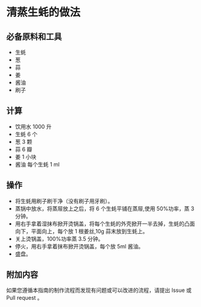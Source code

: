 # 清蒸生蚝的做法

## 必备原料和工具

* 生蚝
* 葱
* 蒜
* 姜
* 酱油
* 刷子

## 计算

* 饮用水 1000 升
* 生蚝 6 个
* 葱 3 颗
* 蒜 6 瓣
* 姜 1 小块
* 酱油 每个生蚝 1 ml

## 操作

* 将生蚝用刷子刷干净（没有刷子用牙刷）。
* 蒸锅中放水，将蒸屉放上之后，将 6 个生蚝平铺在蒸屉,使用 50%功率，蒸 3 分钟。
* 用右手拿着湿抹布掀开烫锅盖，将每个生蚝的外壳掀开一半去掉，生蚝的凸面向下，平面向上，每个放 1 根姜丝,10g 蒜末放到生蚝上。
* 关上烫锅盖，100%功率蒸 3.5 分钟。
* 停火，用右手拿着抹布掀开烫锅盖，每个放 5ml 酱油。
* 盛盘。

## 附加内容

如果您遵循本指南的制作流程而发现有问题或可以改进的流程，请提出 Issue 或 Pull request 。
